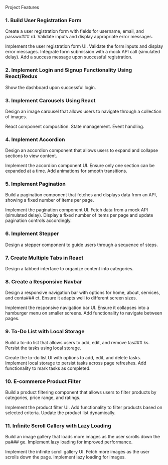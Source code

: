 Project Features
### 1. Build User Registration Form

Create a user registration form with fields for username, email, and passwo### rd. Validate inputs and display appropriate error messages.

Implement the user registration form UI.
Validate the form inputs and display error messages.
Integrate form submission with a mock API call (simulated delay).
Add a success message upon successful registration.
### 2. Implement Login and Signup Functionality Using React/Redux

Show the dashboard upon successful login.
### 3. Implement Carousels Using React

Design an image carousel that allows users to navigate through a collection of images.

React component composition.
State management.
Event handling.
### 4. Implement Accordion

Design an accordion component that allows users to expand and collapse sections to view content.

Implement the accordion component UI.
Ensure only one section can be expanded at a time.
Add animations for smooth transitions.
### 5. Implement Pagination

Build a pagination component that fetches and displays data from an API, showing a fixed number of items per page.

Implement the pagination component UI.
Fetch data from a mock API (simulated delay).
Display a fixed number of items per page and update pagination controls accordingly.
### 6. Implement Stepper

Design a stepper component to guide users through a sequence of steps.
### 7. Create Multiple Tabs in React

Design a tabbed interface to organize content into categories.
### 8. Create a Responsive Navbar

Design a responsive navigation bar with options for home, about, services, and conta### ct. Ensure it adapts well to different screen sizes.

Implement the responsive navigation bar UI.
Ensure it collapses into a hamburger menu on smaller screens.
Add functionality to navigate between pages.
### 9. To-Do List with Local Storage

Build a to-do list that allows users to add, edit, and remove tas### ks. Persist the tasks using local storage.

Create the to-do list UI with options to add, edit, and delete tasks.
Implement local storage to persist tasks across page refreshes.
Add functionality to mark tasks as completed.

### 10. E-commerce Product Filter

Build a product filtering component that allows users to filter products by categories, price range, and ratings.

Implement the product filter UI.
Add functionality to filter products based on selected criteria.
Update the product list dynamically.

### 11. Infinite Scroll Gallery with Lazy Loading

Build an image gallery that loads more images as the user scrolls down the pa### ge. Implement lazy loading for improved performance.

Implement the infinite scroll gallery UI.
Fetch more images as the user scrolls down the page.
Implement lazy loading for images.

